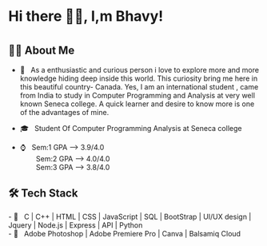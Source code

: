 ### <h1>Hi there 👋🏽, I,m Bhavy!<h1>


<h2> 👦🏽 About Me </h2>

- 🤩 &nbsp; As a enthusiastic and curious  person i love to explore more and more knowledge hiding deep inside this world. This curiosity  bring  me here in this beautiful country- Canada. Yes, I am an international student , came from India to study in Computer Programming and Analysis  at very well known Seneca college.  A quick learner and desire to know more is one of the advantages of mine. 

- 🎓 &nbsp; Student Of Computer Programming Analysis at Seneca college
- ⌚ &nbsp; Sem:1 GPA --> 3.9/4.0 <br>
  &nbsp;&nbsp;&nbsp;&nbsp;&nbsp;&nbsp;&nbsp; Sem:2 GPA --> 4.0/4.0 <br>
  &nbsp;&nbsp;&nbsp;&nbsp;&nbsp;&nbsp;&nbsp; Sem:3 GPA --> 3.8/4.0 
  
  
<h2>🛠 Tech Stack</h2>
- 🌱 &nbsp; C | C++ | HTML |  CSS |  JavaScript |  SQL | BootStrap | UI/UX design |   Jquery | Node.js | Express | API | Python<br>
-  📸 &nbsp; Adobe Photoshop | Adobe Premiere Pro | Canva | Balsamiq Cloud


